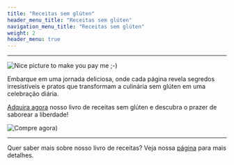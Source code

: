 ```yaml
---
title: "Receitas sem glúten"
header_menu_title: "Receitas sem glúten"
navigation_menu_title: "Receitas sem glúten"
weight: 2
header_menu: true
---
```

---
![Nice picture to make you pay me ;-)](../images/selective-focus-photography-of-pasta-with-tomato-and-basil-1279330.jpg)

Embarque em uma jornada deliciosa, onde cada página revela segredos irresistíveis e pratos que transformam a culinária sem glúten em uma celebração diária.

[Adquira agora](https://sun.eduzz.com/2t5yssom) nosso livro de receitas sem glúten e descubra o prazer de saborear a liberdade!

![Compre agora)](../images/botao-comprar.png)

---

Quer saber mais sobre nosso livro de receitas? Veja nossa [página](gluten) para mais detalhes.
